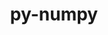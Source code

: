 ---
title: "py-numpy"
layout: cache
categories: [package, develop-2023-06-25]
meta: {"versions": ["1.21.6", "1.23.5", "1.24.3", "1.25.0"], "compilers": ["gcc@=11.1.0", "gcc@=11.3.0", "gcc@=12.1.0", "gcc@=7.3.1", "gcc@=7.5.0", "oneapi@=2023.1.0"], "oss": ["amzn2", "ubuntu18.04", "ubuntu20.04", "ubuntu22.04"], "platforms": ["linux"], "targets": ["aarch64", "neoverse_n1", "ppc64le", "x86_64", "x86_64_v3"], "stacks": ["aws-ahug", "aws-ahug-aarch64", "data-vis-sdk", "e4s", "e4s-oneapi", "e4s-power", "ml-linux-x86_64-cpu", "ml-linux-x86_64-cuda", "ml-linux-x86_64-rocm", "radiuss", "root", "tutorial"], "num_specs": 21, "num_specs_by_stack": {"root": 21, "ml-linux-x86_64-cpu": 4, "ml-linux-x86_64-cuda": 4, "e4s": 4, "ml-linux-x86_64-rocm": 4, "data-vis-sdk": 2, "e4s-power": 2, "aws-ahug-aarch64": 2, "tutorial": 1, "radiuss": 2, "e4s-oneapi": 1, "aws-ahug": 1}}
spec_details: [{"hash": "fau4v6yfthg5yhz5kpy4laqld2t64jxc", "compiler": "gcc@=11.3.0", "versions": ["1.25.0"], "os": "ubuntu22.04", "platform": "linux", "target": "x86_64_v3", "variants": ["+blas", "build_system=python_pip", "+lapack", "patches=873745d"], "stacks": ["root", "ml-linux-x86_64-cpu"], "size": "-", "tarball": "https://binaries.spack.io/releases/develop-2023-06-25/build_cache/linux-ubuntu22.04-x86_64_v3/gcc-11.3.0/py-numpy-1.25.0/linux-ubuntu22.04-x86_64_v3-gcc-11.3.0-py-numpy-1.25.0-fau4v6yfthg5yhz5kpy4laqld2t64jxc.spack"}, {"hash": "2acxxiq36yvqlmal5uhmhw24vfqm7yu6", "compiler": "gcc@=11.3.0", "versions": ["1.25.0"], "os": "ubuntu22.04", "platform": "linux", "target": "x86_64_v3", "variants": ["+blas", "build_system=python_pip", "+lapack", "patches=873745d"], "stacks": ["ml-linux-x86_64-cuda", "root"], "size": "-", "tarball": "https://binaries.spack.io/releases/develop-2023-06-25/build_cache/linux-ubuntu22.04-x86_64_v3/gcc-11.3.0/py-numpy-1.25.0/linux-ubuntu22.04-x86_64_v3-gcc-11.3.0-py-numpy-1.25.0-2acxxiq36yvqlmal5uhmhw24vfqm7yu6.spack"}, {"hash": "ehwwiq2q4ekwie5od2pewbzfxfufobcq", "compiler": "gcc@=11.1.0", "versions": ["1.24.3"], "os": "ubuntu20.04", "platform": "linux", "target": "x86_64_v3", "variants": ["+blas", "build_system=python_pip", "+lapack", "patches=873745d"], "stacks": ["e4s", "root"], "size": "-", "tarball": "https://binaries.spack.io/releases/develop-2023-06-25/build_cache/linux-ubuntu20.04-x86_64_v3/gcc-11.1.0/py-numpy-1.24.3/linux-ubuntu20.04-x86_64_v3-gcc-11.1.0-py-numpy-1.24.3-ehwwiq2q4ekwie5od2pewbzfxfufobcq.spack"}, {"hash": "cxgynhgbmonat2hbe4tpkzlllhek4q5c", "compiler": "gcc@=11.1.0", "versions": ["1.25.0"], "os": "ubuntu20.04", "platform": "linux", "target": "x86_64_v3", "variants": ["+blas", "build_system=python_pip", "+lapack", "patches=873745d"], "stacks": ["e4s", "root"], "size": "-", "tarball": "https://binaries.spack.io/releases/develop-2023-06-25/build_cache/linux-ubuntu20.04-x86_64_v3/gcc-11.1.0/py-numpy-1.25.0/linux-ubuntu20.04-x86_64_v3-gcc-11.1.0-py-numpy-1.25.0-cxgynhgbmonat2hbe4tpkzlllhek4q5c.spack"}, {"hash": "otgqyhwreek7jgkmvbref5xjysehfo52", "compiler": "gcc@=11.3.0", "versions": ["1.23.5"], "os": "ubuntu22.04", "platform": "linux", "target": "x86_64_v3", "variants": ["+blas", "build_system=python_pip", "+lapack", "patches=873745d"], "stacks": ["ml-linux-x86_64-cuda", "root", "ml-linux-x86_64-rocm", "ml-linux-x86_64-cpu"], "size": "-", "tarball": "https://binaries.spack.io/releases/develop-2023-06-25/build_cache/linux-ubuntu22.04-x86_64_v3/gcc-11.3.0/py-numpy-1.23.5/linux-ubuntu22.04-x86_64_v3-gcc-11.3.0-py-numpy-1.23.5-otgqyhwreek7jgkmvbref5xjysehfo52.spack"}, {"hash": "6gd5usheuvotf52cewi3nzygbvoeru2z", "compiler": "gcc@=11.1.0", "versions": ["1.21.6"], "os": "ubuntu20.04", "platform": "linux", "target": "x86_64_v3", "variants": ["+blas", "build_system=python_pip", "+lapack", "patches=802970a,873745d"], "stacks": ["root", "data-vis-sdk"], "size": "-", "tarball": "https://binaries.spack.io/releases/develop-2023-06-25/build_cache/linux-ubuntu20.04-x86_64_v3/gcc-11.1.0/py-numpy-1.21.6/linux-ubuntu20.04-x86_64_v3-gcc-11.1.0-py-numpy-1.21.6-6gd5usheuvotf52cewi3nzygbvoeru2z.spack"}, {"hash": "otrmzgypwye36nlmgo54bszgbzw6cfi4", "compiler": "gcc@=11.1.0", "versions": ["1.24.3"], "os": "ubuntu20.04", "platform": "linux", "target": "x86_64_v3", "variants": ["+blas", "build_system=python_pip", "+lapack", "patches=873745d"], "stacks": ["e4s", "root"], "size": "-", "tarball": "https://binaries.spack.io/releases/develop-2023-06-25/build_cache/linux-ubuntu20.04-x86_64_v3/gcc-11.1.0/py-numpy-1.24.3/linux-ubuntu20.04-x86_64_v3-gcc-11.1.0-py-numpy-1.24.3-otrmzgypwye36nlmgo54bszgbzw6cfi4.spack"}, {"hash": "om234y6imnxc5eeistluemptbtwxyqhb", "compiler": "gcc@=11.1.0", "versions": ["1.25.0"], "os": "ubuntu20.04", "platform": "linux", "target": "ppc64le", "variants": ["+blas", "build_system=python_pip", "+lapack", "patches=873745d"], "stacks": ["root", "e4s-power"], "size": "-", "tarball": "https://binaries.spack.io/releases/develop-2023-06-25/build_cache/linux-ubuntu20.04-ppc64le/gcc-11.1.0/py-numpy-1.25.0/linux-ubuntu20.04-ppc64le-gcc-11.1.0-py-numpy-1.25.0-om234y6imnxc5eeistluemptbtwxyqhb.spack"}, {"hash": "txykhkn4hyw2s3gkx5cqicvsp5chdsys", "compiler": "gcc@=11.1.0", "versions": ["1.24.3"], "os": "ubuntu20.04", "platform": "linux", "target": "ppc64le", "variants": ["+blas", "build_system=python_pip", "+lapack", "patches=873745d"], "stacks": ["root", "e4s-power"], "size": "-", "tarball": "https://binaries.spack.io/releases/develop-2023-06-25/build_cache/linux-ubuntu20.04-ppc64le/gcc-11.1.0/py-numpy-1.24.3/linux-ubuntu20.04-ppc64le-gcc-11.1.0-py-numpy-1.24.3-txykhkn4hyw2s3gkx5cqicvsp5chdsys.spack"}, {"hash": "3iqfj7lnllyssfxwa3blcx6ckdqh3ylf", "compiler": "gcc@=7.3.1", "versions": ["1.25.0"], "os": "amzn2", "platform": "linux", "target": "aarch64", "variants": ["+blas", "build_system=python_pip", "+lapack", "patches=873745d"], "stacks": ["aws-ahug-aarch64", "root"], "size": "-", "tarball": "https://binaries.spack.io/releases/develop-2023-06-25/build_cache/linux-amzn2-aarch64/gcc-7.3.1/py-numpy-1.25.0/linux-amzn2-aarch64-gcc-7.3.1-py-numpy-1.25.0-3iqfj7lnllyssfxwa3blcx6ckdqh3ylf.spack"}, {"hash": "7blhgpbdbi6haap23v2ffwklxuvnimwo", "compiler": "gcc@=11.3.0", "versions": ["1.24.3"], "os": "ubuntu22.04", "platform": "linux", "target": "x86_64_v3", "variants": ["+blas", "build_system=python_pip", "+lapack", "patches=873745d"], "stacks": ["ml-linux-x86_64-cuda", "root", "ml-linux-x86_64-rocm", "ml-linux-x86_64-cpu"], "size": "-", "tarball": "https://binaries.spack.io/releases/develop-2023-06-25/build_cache/linux-ubuntu22.04-x86_64_v3/gcc-11.3.0/py-numpy-1.24.3/linux-ubuntu22.04-x86_64_v3-gcc-11.3.0-py-numpy-1.24.3-7blhgpbdbi6haap23v2ffwklxuvnimwo.spack"}, {"hash": "cvimpmswaa6etpatwnlpk7orjta3ijqg", "compiler": "gcc@=11.1.0", "versions": ["1.24.3"], "os": "ubuntu20.04", "platform": "linux", "target": "x86_64_v3", "variants": ["+blas", "build_system=python_pip", "+lapack", "patches=873745d"], "stacks": ["root", "data-vis-sdk"], "size": "-", "tarball": "https://binaries.spack.io/releases/develop-2023-06-25/build_cache/linux-ubuntu20.04-x86_64_v3/gcc-11.1.0/py-numpy-1.24.3/linux-ubuntu20.04-x86_64_v3-gcc-11.1.0-py-numpy-1.24.3-cvimpmswaa6etpatwnlpk7orjta3ijqg.spack"}, {"hash": "jf2aar7n2mpg4mxaiynz4ltrfvrfcane", "compiler": "gcc@=12.1.0", "versions": ["1.25.0"], "os": "ubuntu22.04", "platform": "linux", "target": "x86_64_v3", "variants": ["+blas", "build_system=python_pip", "+lapack", "patches=873745d"], "stacks": ["root", "tutorial"], "size": "-", "tarball": "https://binaries.spack.io/releases/develop-2023-06-25/build_cache/linux-ubuntu22.04-x86_64_v3/gcc-12.1.0/py-numpy-1.25.0/linux-ubuntu22.04-x86_64_v3-gcc-12.1.0-py-numpy-1.25.0-jf2aar7n2mpg4mxaiynz4ltrfvrfcane.spack"}, {"hash": "yr3526apgjryaaafo4rqxlzlx6dbdk2h", "compiler": "gcc@=7.5.0", "versions": ["1.24.3"], "os": "ubuntu18.04", "platform": "linux", "target": "x86_64_v3", "variants": ["+blas", "build_system=python_pip", "+lapack", "patches=873745d"], "stacks": ["root", "radiuss"], "size": "-", "tarball": "https://binaries.spack.io/releases/develop-2023-06-25/build_cache/linux-ubuntu18.04-x86_64_v3/gcc-7.5.0/py-numpy-1.24.3/linux-ubuntu18.04-x86_64_v3-gcc-7.5.0-py-numpy-1.24.3-yr3526apgjryaaafo4rqxlzlx6dbdk2h.spack"}, {"hash": "naxwh2kbksuhgefy7tfmusmljz7lxuca", "compiler": "gcc@=11.3.0", "versions": ["1.25.0"], "os": "ubuntu22.04", "platform": "linux", "target": "x86_64_v3", "variants": ["+blas", "build_system=python_pip", "+lapack", "patches=873745d"], "stacks": ["root", "ml-linux-x86_64-rocm"], "size": "-", "tarball": "https://binaries.spack.io/releases/develop-2023-06-25/build_cache/linux-ubuntu22.04-x86_64_v3/gcc-11.3.0/py-numpy-1.25.0/linux-ubuntu22.04-x86_64_v3-gcc-11.3.0-py-numpy-1.25.0-naxwh2kbksuhgefy7tfmusmljz7lxuca.spack"}, {"hash": "g5xf3ovthdsonuwcqz55dndm4gkz2v2k", "compiler": "gcc@=7.3.1", "versions": ["1.25.0"], "os": "amzn2", "platform": "linux", "target": "neoverse_n1", "variants": ["+blas", "build_system=python_pip", "+lapack", "patches=873745d"], "stacks": ["aws-ahug-aarch64", "root"], "size": "-", "tarball": "https://binaries.spack.io/releases/develop-2023-06-25/build_cache/linux-amzn2-neoverse_n1/gcc-7.3.1/py-numpy-1.25.0/linux-amzn2-neoverse_n1-gcc-7.3.1-py-numpy-1.25.0-g5xf3ovthdsonuwcqz55dndm4gkz2v2k.spack"}, {"hash": "y5noxh3ibcphf3bi2ffvuxv3pbbshcfj", "compiler": "gcc@=11.1.0", "versions": ["1.25.0"], "os": "ubuntu20.04", "platform": "linux", "target": "x86_64_v3", "variants": ["+blas", "build_system=python_pip", "+lapack", "patches=873745d"], "stacks": ["e4s", "root"], "size": "-", "tarball": "https://binaries.spack.io/releases/develop-2023-06-25/build_cache/linux-ubuntu20.04-x86_64_v3/gcc-11.1.0/py-numpy-1.25.0/linux-ubuntu20.04-x86_64_v3-gcc-11.1.0-py-numpy-1.25.0-y5noxh3ibcphf3bi2ffvuxv3pbbshcfj.spack"}, {"hash": "7ircjm6ypagxdrambwvkdbzlts3ckqjh", "compiler": "oneapi@=2023.1.0", "versions": ["1.21.6"], "os": "ubuntu20.04", "platform": "linux", "target": "x86_64", "variants": ["+blas", "build_system=python_pip", "+lapack", "patches=802970a,873745d"], "stacks": ["root", "e4s-oneapi"], "size": "-", "tarball": "https://binaries.spack.io/releases/develop-2023-06-25/build_cache/linux-ubuntu20.04-x86_64/oneapi-2023.1.0/py-numpy-1.21.6/linux-ubuntu20.04-x86_64-oneapi-2023.1.0-py-numpy-1.21.6-7ircjm6ypagxdrambwvkdbzlts3ckqjh.spack"}, {"hash": "ryn4kgwgr6jiargv5qxqiqcz7a2ib52t", "compiler": "gcc@=11.3.0", "versions": ["1.25.0"], "os": "ubuntu22.04", "platform": "linux", "target": "x86_64_v3", "variants": ["+blas", "build_system=python_pip", "+lapack", "patches=873745d"], "stacks": ["ml-linux-x86_64-cuda", "root", "ml-linux-x86_64-rocm", "ml-linux-x86_64-cpu"], "size": "-", "tarball": "https://binaries.spack.io/releases/develop-2023-06-25/build_cache/linux-ubuntu22.04-x86_64_v3/gcc-11.3.0/py-numpy-1.25.0/linux-ubuntu22.04-x86_64_v3-gcc-11.3.0-py-numpy-1.25.0-ryn4kgwgr6jiargv5qxqiqcz7a2ib52t.spack"}, {"hash": "3obowwnkbx7zqfnsj6ahyykovgpxo3ag", "compiler": "gcc@=7.3.1", "versions": ["1.25.0"], "os": "amzn2", "platform": "linux", "target": "x86_64_v3", "variants": ["+blas", "build_system=python_pip", "+lapack", "patches=873745d"], "stacks": ["aws-ahug", "root"], "size": "-", "tarball": "https://binaries.spack.io/releases/develop-2023-06-25/build_cache/linux-amzn2-x86_64_v3/gcc-7.3.1/py-numpy-1.25.0/linux-amzn2-x86_64_v3-gcc-7.3.1-py-numpy-1.25.0-3obowwnkbx7zqfnsj6ahyykovgpxo3ag.spack"}, {"hash": "gamjixwhrygendr3hi2ifs5qldwfij4z", "compiler": "gcc@=7.5.0", "versions": ["1.25.0"], "os": "ubuntu18.04", "platform": "linux", "target": "x86_64_v3", "variants": ["+blas", "build_system=python_pip", "+lapack", "patches=873745d"], "stacks": ["root", "radiuss"], "size": "-", "tarball": "https://binaries.spack.io/releases/develop-2023-06-25/build_cache/linux-ubuntu18.04-x86_64_v3/gcc-7.5.0/py-numpy-1.25.0/linux-ubuntu18.04-x86_64_v3-gcc-7.5.0-py-numpy-1.25.0-gamjixwhrygendr3hi2ifs5qldwfij4z.spack"}]
---
